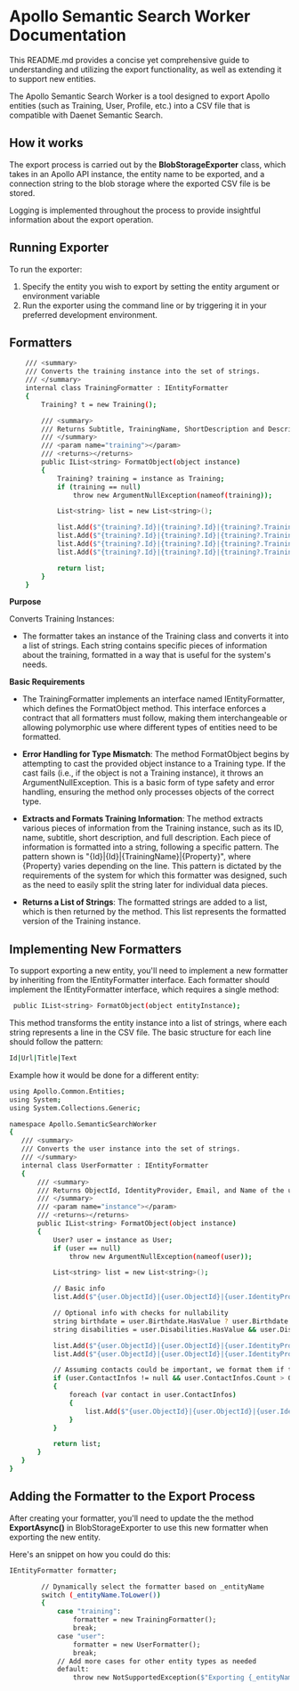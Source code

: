 ﻿# Apollo Semantic Search Worker Documentation


This README.md provides a concise yet comprehensive guide to understanding and utilizing the export functionality, as well as extending it to support new entities.


The Apollo Semantic Search Worker is a tool designed to export Apollo entities (such as Training, User, Profile, etc.) into a CSV file that is compatible with Daenet Semantic Search.



## How it works

The export process is carried out by the **BlobStorageExporter** class, which takes in an Apollo API instance, the entity name to be exported, and a connection string to the blob storage where the exported CSV file is be stored.

Logging is implemented throughout the process to provide insightful information about the export operation.

## Running Exporter

To run the exporter:

 1.  Specify the entity you wish to export by setting the entity argument or environment variable
 2.  Run the exporter using the command line or by triggering it in your preferred development environment.


 ## Formatters

```sh
    /// <summary>
    /// Converts the training instance into the set of strings.
    /// </summary>
    internal class TrainingFormatter : IEntityFormatter
    {
        Training? t = new Training();

        /// <summary>
        /// Returns Subtitle, TrainingName, ShortDescription and Description of the training.
        /// </summary>
        /// <param name="training"></param>
        /// <returns></returns>
        public IList<string> FormatObject(object instance)
        {
            Training? training = instance as Training;
            if (training == null)
                throw new ArgumentNullException(nameof(training));

            List<string> list = new List<string>();

            list.Add($"{training?.Id}|{training?.Id}|{training?.TrainingName}|{training?.SubTitle}");
            list.Add($"{training?.Id}|{training?.Id}|{training?.TrainingName}|{training?.ShortDescription}");
            list.Add($"{training?.Id}|{training?.Id}|{training?.TrainingName}|{training?.Description}");
            list.Add($"{training?.Id}|{training?.Id}|{training?.TrainingName}|{training?.TrainingName}");

            return list;
        }
    }
```

**Purpose**

Converts Training Instances:

 - The formatter takes an instance of the Training class and converts it into a list of strings. Each string contains specific pieces of information about the training, formatted in a way that is useful for the system's needs.


**Basic Requirements**  

- The TrainingFormatter implements an interface named IEntityFormatter, which defines the FormatObject method. This interface enforces a contract that all formatters must follow, making them interchangeable or allowing polymorphic use where different types of entities need to be formatted.

- **Error Handling for Type Mismatch**: The method FormatObject begins by attempting to cast the provided object instance to a Training type. If the cast fails (i.e., if the object is not a Training instance), it throws an ArgumentNullException. This is a basic form of type safety and error handling, ensuring the method only processes objects of the correct type.

- **Extracts and Formats Training Information**: The method extracts various pieces of information from the Training instance, such as its ID, name, subtitle, short description, and full description. Each piece of information is formatted into a string, following a specific pattern. The pattern shown is "{Id}|{Id}|{TrainingName}|{Property}", where {Property} varies depending on the line. This pattern is dictated by the requirements of the system for which this formatter was designed, such as the need to easily split the string later for individual data pieces.

- **Returns a List of Strings**: The formatted strings are added to a list, which is then returned by the method. This list represents the formatted version of the Training instance.

 ## Implementing New Formatters


 To support exporting a new entity, you'll need to implement a new formatter by inheriting from the IEntityFormatter interface.  Each formatter should implement the IEntityFormatter interface, which requires a single method:

```sh
 public IList<string> FormatObject(object entityInstance);
```

This method transforms the entity instance into a list of strings, where each string represents a line in the CSV file. The basic structure for each line should follow the pattern:


 ```sh
Id|Url|Title|Text
```

  Example how it would be done for a different entity:

  
 ```sh
 using Apollo.Common.Entities;
using System;
using System.Collections.Generic;

namespace Apollo.SemanticSearchWorker
{
    /// <summary>
    /// Converts the user instance into the set of strings.
    /// </summary>
    internal class UserFormatter : IEntityFormatter
    {
        /// <summary>
        /// Returns ObjectId, IdentityProvider, Email, and Name of the user.
        /// </summary>
        /// <param name="instance"></param>
        /// <returns></returns>
        public IList<string> FormatObject(object instance)
        {
            User? user = instance as User;
            if (user == null)
                throw new ArgumentNullException(nameof(user));

            List<string> list = new List<string>();

            // Basic info
            list.Add($"{user.ObjectId}|{user.ObjectId}|{user.IdentityProvider}|{user.Email}|{user.Name}");

            // Optional info with checks for nullability
            string birthdate = user.Birthdate.HasValue ? user.Birthdate.Value.ToString("yyyy-MM-dd") : "N/A";
            string disabilities = user.Disabilities.HasValue && user.Disabilities.Value ? "Yes" : "No";

            list.Add($"{user.ObjectId}|{user.ObjectId}|{user.IdentityProvider}|Birthdate|{birthdate}");
            list.Add($"{user.ObjectId}|{user.ObjectId}|{user.IdentityProvider}|Disabilities|{disabilities}");

            // Assuming contacts could be important, we format them if they exist.
            if (user.ContactInfos != null && user.ContactInfos.Count > 0)
            {
                foreach (var contact in user.ContactInfos)
                {
                    list.Add($"{user.ObjectId}|{user.ObjectId}|{user.IdentityProvider}|Contact|{contact.Type}: {contact.Value}");
                }
            }

            return list;
        }
    }
}
```

## Adding the Formatter to the Export Process

After creating your formatter, you'll need to update the the method **ExportAsync()** in BlobStorageExporter to use this new formatter when exporting the new entity.


Here's an snippet on how you could do this:

```sh
IEntityFormatter formatter;

        // Dynamically select the formatter based on _entityName
        switch (_entityName.ToLower())
        {
            case "training":
                formatter = new TrainingFormatter();
                break;
            case "user":
                formatter = new UserFormatter(); 
                break;
            // Add more cases for other entity types as needed
            default:
                throw new NotSupportedException($"Exporting {_entityName} is not supported.");
```
